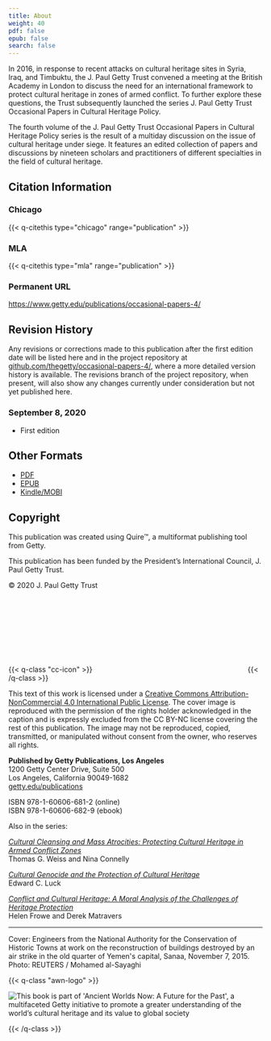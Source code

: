 ```yaml
---
title: About
weight: 40
pdf: false
epub: false
search: false
---
```


In 2016, in response to recent attacks on cultural heritage sites in Syria, Iraq, and Timbuktu, the J.&#160;Paul Getty Trust convened a meeting at the British Academy in London to discuss the need for an international framework to protect cultural heritage in zones of armed conflict. To further explore these questions, the Trust subsequently launched the series J.&#160;Paul Getty Trust Occasional Papers in Cultural Heritage Policy.

The fourth volume of the J. Paul Getty Trust Occasional Papers in Cultural Heritage Policy series is the result of a multiday discussion on the issue of cultural heritage under siege. It features an edited collection of papers and discussions by nineteen scholars and practitioners of different specialties in the field of cultural heritage.

<div class="backmatter">

## Citation Information

### Chicago

{{< q-citethis type="chicago" range="publication" >}}

### MLA

{{< q-citethis type="mla" range="publication" >}}

### Permanent URL

https://www.getty.edu/publications/occasional-papers-4/

## Revision History

Any revisions or corrections made to this publication after the first edition date will be listed here and in the project repository at [github.com/thegetty/occasional-papers-4/](https://github.com/thegetty/occasional-papers-4/), where a more detailed version history is available. The revisions branch of the project repository, when present, will also show any changes currently under consideration but not yet published here.

### September 8, 2020

  - First edition

## Other Formats

  - [PDF](/downloads/CunoWeiss_CulturalHeritageUnderSiege.pdf)
  - [EPUB](/downloads/CunoWeiss_CulturalHeritageUnderSiege.epub)
  - [Kindle/MOBI](/downloads/CunoWeiss_CulturalHeritageUnderSiege.mobi)

## Copyright

This publication was created using Quire™, a multiformat publishing tool from Getty.

This publication has been funded by the President’s International Council, J. Paul Getty Trust.

© 2020 J. Paul Getty Trust

{{< q-class "cc-icon" >}}
<svg class="quire-copyright__icon">
<switch>
  <use xlink:href="#cc"></use>
</switch>
<switch>
  <use xlink:href="#cc-by"></use>
  <foreignObject width="135" height="30">
      <img src="/icons/cc-by.png" alt="CC-BY-NC" />
  </foreignObject>
</switch>
<switch>
  <use xlink:href="#cc-by-nc"></use>
  <foreignObject width="135" height="30">
      <img src="/icons/cc-by-nc.png" alt="CC-BY-NC" />
  </foreignObject>
</switch>
</svg>
{{< /q-class >}}

This text of this work is licensed under a [Creative Commons Attribution-NonCommercial 4.0 International Public License](https://creativecommons.org/licenses/by-nc/4.0/). The cover image is reproduced with the permission of the rights holder acknowledged in the caption and is expressly excluded from the CC BY-NC license covering the rest of this publication. The image may not be reproduced, copied, transmitted, or manipulated without consent from the owner, who reserves all rights.

**Published by Getty Publications, Los Angeles**<br />
1200 Getty Center Drive, Suite 500<br />
Los Angeles, California 90049-1682<br />
[getty.edu/publications](http://www.getty.edu/publications)

ISBN 978-1-60606-681-2 (online)<br />
ISBN 978-1-60606-682-9 (ebook)

Also in the series:


[<em>Cultural Cleansing and Mass Atrocities: Protecting Cultural Heritage in Armed Conflict Zones</em>](http://www.getty.edu/publications/pdfs/CulturalCleansing_Weiss_Connelly.pdf) <br />Thomas G. Weiss and Nina Connelly

[<em>Cultural Genocide and the Protection of Cultural Heritage</em>](http://www.getty.edu/publications/pdfs/CulturalGenocide_Luck.pdf) <br />Edward C. Luck

[<em>Conflict and Cultural Heritage: A Moral Analysis of the Challenges of Heritage Protection</em>](https://www.getty.edu/publications/occasional-papers-3/downloads/FroweMatravers_ConflictandCulturalHeritage.pdf) <br />Helen Frowe and Derek Matravers


---

Cover: Engineers from the National Authority for the Conservation of Historic Towns at work on the reconstruction of buildings destroyed by an air strike in the old quarter of Yemen's capital, Sanaa, November 7, 2015. Photo: REUTERS / Mohamed al-Sayaghi

{{< q-class "awn-logo" >}}

![This book is part of 'Ancient Worlds Now: A Future for the Past', a multifaceted Getty initiative to promote a greater understanding of the world’s cultural heritage and its value to global society](/img/awn-logo-and-line--2F2B0F.png)

{{< /q-class >}}

</div>
